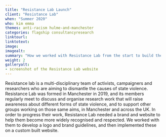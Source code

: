 ```yaml
---
title: "Resistance Lab Launch"
client: "Resistance Lab"
when: "Summer 2020"
who: kim emma
themes: anti-racism hulme-and-manchester
categories: flagship consultancyresearch
linktourl:
linktotext:
image:
imagealt:
summary: "How we worked with Resistance Lab from the start to build their first website and support them with branding and design"
weight: 2
galleryalt:
- screenshot of the Resistance Lab website
---
```


Resistance lab is a multi-disciplinary team of activists, campaigners and researchers who are aiming to dismantle the causes of state violence. Resistance Lab was formed in Manchester in 2019, and its members regularly meet to discuss and organise research work that will raise awareness about different forms of state violence, and to support other groups working on those same aims, in Manchester and across the UK.
In order to progress their work, Resistance Lab needed a brand and website to help them become more widely recognised and respected. We worked with them to develop a logo and brand guidelines, and then implemented these on a custom built website.
